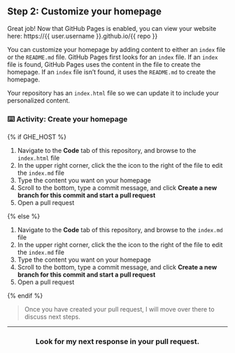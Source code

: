 ## Step 2: Customize your homepage

Great job! Now that GitHub Pages is enabled, you can view your website here: https://{{ user.username }}.github.io/{{ repo }} 

You can customize your homepage by adding content to either an `index` file or the `README.md` file. GitHub Pages first looks for an `index` file. If an `index` file is found, GitHub Pages uses the content in the file to create the homepage. If an `index` file isn’t found, it uses the `README.md` to create the homepage.

Your repository has an `index.html` file so we can update it to include your personalized content.

### :keyboard: Activity: Create your homepage

{% if GHE_HOST %}

1. Navigate to the **Code** tab of this repository, and browse to the `index.html` file
1. In the upper right corner, click the the icon to the right of the file to edit the `index.md` file
2. Type the content you want on your homepage
3. Scroll to the bottom, type a commit message, and click **Create a new branch for this commit and start a pull request**
4. Open a pull request
   
{% else %}

1. Navigate to the **Code** tab of this repository, and browse to the `index.md` file
2. In the upper right corner, click the the icon to the right of the file to edit the `index.md` file
3. Type the content you want on your homepage
4. Scroll to the bottom, type a commit message, and click **Create a new branch for this commit and start a pull request**
5. Open a pull request
   
{% endif %}


> Once you have created your pull request, I will move over there to discuss next steps.

<hr>
<h3 align="center">Look for my next response in your pull request.</h3>
